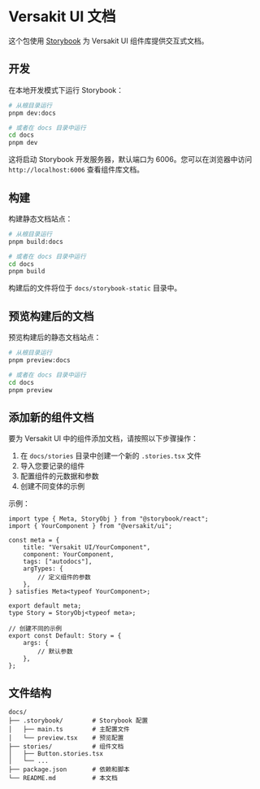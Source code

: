# Versakit UI 文档

这个包使用 [Storybook](https://storybook.js.org/) 为 Versakit UI 组件库提供交互式文档。

## 开发

在本地开发模式下运行 Storybook：

```bash
# 从根目录运行
pnpm dev:docs

# 或者在 docs 目录中运行
cd docs
pnpm dev
```

这将启动 Storybook 开发服务器，默认端口为 6006。您可以在浏览器中访问 `http://localhost:6006` 查看组件库文档。

## 构建

构建静态文档站点：

```bash
# 从根目录运行
pnpm build:docs

# 或者在 docs 目录中运行
cd docs
pnpm build
```

构建后的文件将位于 `docs/storybook-static` 目录中。

## 预览构建后的文档

预览构建后的静态文档站点：

```bash
# 从根目录运行
pnpm preview:docs

# 或者在 docs 目录中运行
cd docs
pnpm preview
```

## 添加新的组件文档

要为 Versakit UI 中的组件添加文档，请按照以下步骤操作：

1. 在 `docs/stories` 目录中创建一个新的 `.stories.tsx` 文件
2. 导入您要记录的组件
3. 配置组件的元数据和参数
4. 创建不同变体的示例

示例：

```tsx
import type { Meta, StoryObj } from "@storybook/react";
import { YourComponent } from "@versakit/ui";

const meta = {
	title: "Versakit UI/YourComponent",
	component: YourComponent,
	tags: ["autodocs"],
	argTypes: {
		// 定义组件的参数
	},
} satisfies Meta<typeof YourComponent>;

export default meta;
type Story = StoryObj<typeof meta>;

// 创建不同的示例
export const Default: Story = {
	args: {
		// 默认参数
	},
};
```

## 文件结构

```
docs/
├── .storybook/        # Storybook 配置
│   ├── main.ts        # 主配置文件
│   └── preview.tsx    # 预览配置
├── stories/           # 组件文档
│   ├── Button.stories.tsx
│   └── ...
├── package.json       # 依赖和脚本
└── README.md          # 本文档
```
